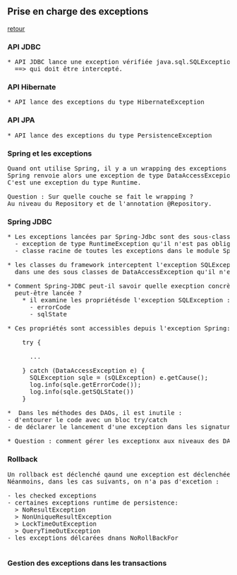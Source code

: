 ## Prise en charge des exceptions

[retour](./index-spring-jdbc.md)

### API JDBC

<pre>
* API JDBC lance une exception vérifiée java.sql.SQLException 
  ==> qui doit être intercepté.
</pre>

### API Hibernate

<pre>
* API lance des exceptions du type HibernateException
</pre>

### API JPA

<pre>
* API lance des exceptions du type PersistenceException
</pre>

### Spring et les exceptions

<pre>
Quand ont utilise Spring, il y a un wrapping des exceptions par Spring.
Spring renvoie alors une exception de type DataAccessExcepion.
C'est une exception du type Runtime.

Question : Sur quelle couche se fait le wrapping ?
Au niveau du Repository et de l'annotation @Repository.
</pre>

### Spring JDBC

<pre>
* Les exceptions lancées par Spring-Jdbc sont des sous-classes de DataAccessException : 
  - exception de type RuntimeException qu'il n'est pas obligatoire d'intercepter
  - classe racine de toutes les exceptions dans le module Spring

* les classes du framework interceptent l'exception SQLException à notre place et l'enveloppe
  dans une des sous classes de DataAccessException qu'il n'est pas obligatoire d'intercepter.
 
* Comment Spring-JDBC peut-il savoir quelle execption concrète peu de la hiérarchie DataAccessException
  peut-être lancée ?
    * il examine les propriétésde l'exception SQLException :
      - errorCode
      - sqlState   

* Ces propriétés sont accessibles depuis l'exception Spring:

    try {

      ...
      
    } catch (DataAccessException e) {
      SQLException sqle = (sQLException) e.getCause();
      log.info(sqle.getErrorCode());
      log.info(sqle.getSQLState())
    }

*  Dans les méthodes des DAOs, il est inutile :
- d'entourer le code avec un bloc try/catch
- de déclarer le lancement d'une exception dans les signatures

* Question : comment gérer les exceptionx aux niveaux des DAOs? Services?
</pre>

### Rollback

<pre>
Un rollback est déclenché qaund une exception est déclenchée.
Néanmoins, dans les cas suivants, on n'a pas d'excetion :

- les checked exceptions
- certaines exceptions runtime de persistence:
  > NoResultException
  > NonUniqueResultException
  > LockTimeOutException
  > QueryTimeOutException
- les exceptions délcarées dnans NoRollBackFor

</pre>

### Gestion des exceptions dans les transactions
